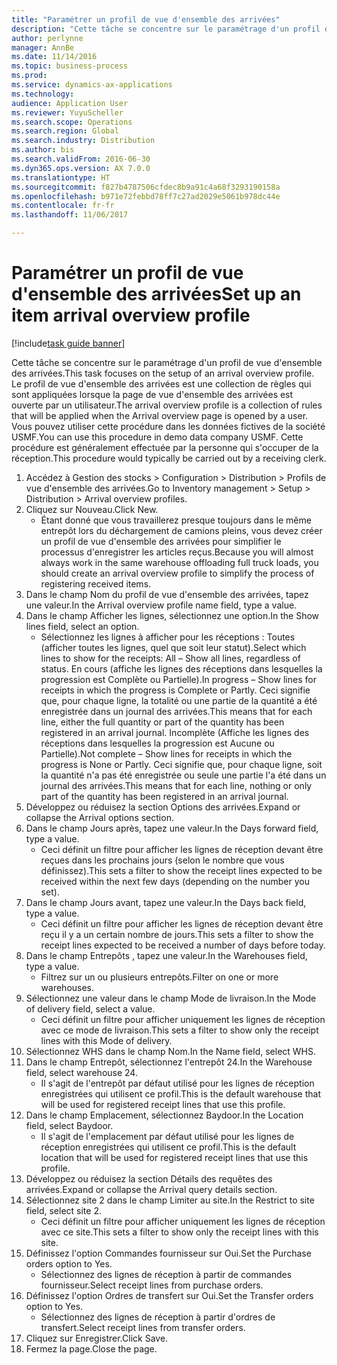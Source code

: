 ```yaml
---
title: "Paramétrer un profil de vue d'ensemble des arrivées"
description: "Cette tâche se concentre sur le paramétrage d'un profil de vue d'ensemble des arrivées."
author: perlynne
manager: AnnBe
ms.date: 11/14/2016
ms.topic: business-process
ms.prod: 
ms.service: dynamics-ax-applications
ms.technology: 
audience: Application User
ms.reviewer: YuyuScheller
ms.search.scope: Operations
ms.search.region: Global
ms.search.industry: Distribution
ms.author: bis
ms.search.validFrom: 2016-06-30
ms.dyn365.ops.version: AX 7.0.0
ms.translationtype: HT
ms.sourcegitcommit: f827b4787506cfdec8b9a91c4a68f3293190158a
ms.openlocfilehash: b971e72febbd78ff7c27ad2029e5061b978dc44e
ms.contentlocale: fr-fr
ms.lasthandoff: 11/06/2017

---
```

# <a name="set-up-an-item-arrival-overview-profile"></a><span data-ttu-id="180b3-103">Paramétrer un profil de vue d'ensemble des arrivées</span><span class="sxs-lookup"><span data-stu-id="180b3-103">Set up an item arrival overview profile</span></span>

[!include[task guide banner](../../includes/task-guide-banner.md)]

<span data-ttu-id="180b3-104">Cette tâche se concentre sur le paramétrage d'un profil de vue d'ensemble des arrivées.</span><span class="sxs-lookup"><span data-stu-id="180b3-104">This task focuses on the setup of an arrival overview profile.</span></span> <span data-ttu-id="180b3-105">Le profil de vue d'ensemble des arrivées est une collection de règles qui sont appliquées lorsque la page de vue d'ensemble des arrivées est ouverte par un utilisateur.</span><span class="sxs-lookup"><span data-stu-id="180b3-105">The arrival overview profile is a collection of rules that will be applied when the Arrival overview page is opened by a user.</span></span> <span data-ttu-id="180b3-106">Vous pouvez utiliser cette procédure dans les données fictives de la société USMF.</span><span class="sxs-lookup"><span data-stu-id="180b3-106">You can use this procedure in demo data company USMF.</span></span> <span data-ttu-id="180b3-107">Cette procédure est généralement effectuée par la personne qui s'occuper de la réception.</span><span class="sxs-lookup"><span data-stu-id="180b3-107">This procedure would typically be carried out by a receiving clerk.</span></span>





1. <span data-ttu-id="180b3-108">Accédez à Gestion des stocks > Configuration > Distribution > Profils de vue d'ensemble des arrivées.</span><span class="sxs-lookup"><span data-stu-id="180b3-108">Go to Inventory management > Setup > Distribution > Arrival overview profiles.</span></span>
2. <span data-ttu-id="180b3-109">Cliquez sur Nouveau.</span><span class="sxs-lookup"><span data-stu-id="180b3-109">Click New.</span></span>
    * <span data-ttu-id="180b3-110">Étant donné que vous travaillerez presque toujours dans le même entrepôt lors du déchargement de camions pleins, vous devez créer un profil de vue d'ensemble des arrivées pour simplifier le processus d'enregistrer les articles reçus.</span><span class="sxs-lookup"><span data-stu-id="180b3-110">Because you will almost always work in the same warehouse offloading full truck loads, you should create an arrival overview profile to simplify the process of registering received items.</span></span>  
3. <span data-ttu-id="180b3-111">Dans le champ Nom du profil de vue d'ensemble des arrivées, tapez une valeur.</span><span class="sxs-lookup"><span data-stu-id="180b3-111">In the Arrival overview profile name field, type a value.</span></span>
4. <span data-ttu-id="180b3-112">Dans le champ Afficher les lignes, sélectionnez une option.</span><span class="sxs-lookup"><span data-stu-id="180b3-112">In the Show lines field, select an option.</span></span>
    * <span data-ttu-id="180b3-113">Sélectionnez les lignes à afficher pour les réceptions : Toutes (afficher toutes les lignes, quel que soit leur statut).</span><span class="sxs-lookup"><span data-stu-id="180b3-113">Select which lines to show for the receipts:   All – Show all lines, regardless of status.</span></span>   <span data-ttu-id="180b3-114">En cours (affiche les lignes des réceptions dans lesquelles la progression est Complète ou Partielle).</span><span class="sxs-lookup"><span data-stu-id="180b3-114">In progress – Show lines for receipts in which the progress is Complete or Partly.</span></span> <span data-ttu-id="180b3-115">Ceci signifie que, pour chaque ligne, la totalité ou une partie de la quantité a été enregistrée dans un journal des arrivées.</span><span class="sxs-lookup"><span data-stu-id="180b3-115">This means that for each line, either the full quantity or part of the quantity has been registered in an arrival journal.</span></span>   <span data-ttu-id="180b3-116">Incomplète (Affiche les lignes des réceptions dans lesquelles la progression est Aucune ou Partielle).</span><span class="sxs-lookup"><span data-stu-id="180b3-116">Not complete – Show lines for receipts in which the progress is None or Partly.</span></span> <span data-ttu-id="180b3-117">Ceci signifie que, pour chaque ligne, soit la quantité n'a pas été enregistrée ou seule une partie l'a été dans un journal des arrivées.</span><span class="sxs-lookup"><span data-stu-id="180b3-117">This means that for each line, nothing or only part of the quantity has been registered in an arrival journal.</span></span>  
5. <span data-ttu-id="180b3-118">Développez ou réduisez la section Options des arrivées.</span><span class="sxs-lookup"><span data-stu-id="180b3-118">Expand or collapse the Arrival options section.</span></span>
6. <span data-ttu-id="180b3-119">Dans le champ Jours après, tapez une valeur.</span><span class="sxs-lookup"><span data-stu-id="180b3-119">In the Days forward field, type a value.</span></span>
    * <span data-ttu-id="180b3-120">Ceci définit un filtre pour afficher les lignes de réception devant être reçues dans les prochains jours (selon le nombre que vous définissez).</span><span class="sxs-lookup"><span data-stu-id="180b3-120">This sets a filter to show the receipt lines expected to be received within the next few days (depending on the number you set).</span></span>  
7. <span data-ttu-id="180b3-121">Dans le champ Jours avant, tapez une valeur.</span><span class="sxs-lookup"><span data-stu-id="180b3-121">In the Days back field, type a value.</span></span>
    * <span data-ttu-id="180b3-122">Ceci définit un filtre pour afficher les lignes de réception devant être reçu il y a un certain nombre de jours.</span><span class="sxs-lookup"><span data-stu-id="180b3-122">This sets a filter to show the receipt lines expected to be received a number of days before today.</span></span>  
8. <span data-ttu-id="180b3-123">Dans le champ Entrepôts , tapez une valeur.</span><span class="sxs-lookup"><span data-stu-id="180b3-123">In the Warehouses field, type a value.</span></span>
    * <span data-ttu-id="180b3-124">Filtrez sur un ou plusieurs entrepôts.</span><span class="sxs-lookup"><span data-stu-id="180b3-124">Filter on one or more warehouses.</span></span>  
9. <span data-ttu-id="180b3-125">Sélectionnez une valeur dans le champ Mode de livraison.</span><span class="sxs-lookup"><span data-stu-id="180b3-125">In the Mode of delivery field, select a value.</span></span>
    * <span data-ttu-id="180b3-126">Ceci définit un filtre pour afficher uniquement les lignes de réception avec ce mode de livraison.</span><span class="sxs-lookup"><span data-stu-id="180b3-126">This sets a filter to show only the receipt lines with this Mode of delivery.</span></span>  
10. <span data-ttu-id="180b3-127">Sélectionnez WHS dans le champ Nom.</span><span class="sxs-lookup"><span data-stu-id="180b3-127">In the Name field, select WHS.</span></span>
11. <span data-ttu-id="180b3-128">Dans le champ Entrepôt, sélectionnez l'entrepôt 24.</span><span class="sxs-lookup"><span data-stu-id="180b3-128">In the Warehouse field, select warehouse 24.</span></span>
    * <span data-ttu-id="180b3-129">Il s'agit de l'entrepôt par défaut utilisé pour les lignes de réception enregistrées qui utilisent ce profil.</span><span class="sxs-lookup"><span data-stu-id="180b3-129">This is the default warehouse that will be used for registered receipt lines that use this profile.</span></span>  
12. <span data-ttu-id="180b3-130">Dans le champ Emplacement, sélectionnez Baydoor.</span><span class="sxs-lookup"><span data-stu-id="180b3-130">In the Location field, select Baydoor.</span></span>
    * <span data-ttu-id="180b3-131">Il s'agit de l'emplacement par défaut utilisé pour les lignes de réception enregistrées qui utilisent ce profil.</span><span class="sxs-lookup"><span data-stu-id="180b3-131">This is the default location that will be used for registered receipt lines that use this profile.</span></span>  
13. <span data-ttu-id="180b3-132">Développez ou réduisez la section Détails des requêtes des arrivées.</span><span class="sxs-lookup"><span data-stu-id="180b3-132">Expand or collapse the Arrival query details section.</span></span>
14. <span data-ttu-id="180b3-133">Sélectionnez site 2 dans le champ Limiter au site.</span><span class="sxs-lookup"><span data-stu-id="180b3-133">In the Restrict to site field, select site 2.</span></span>
    * <span data-ttu-id="180b3-134">Ceci définit un filtre pour afficher uniquement les lignes de réception avec ce site.</span><span class="sxs-lookup"><span data-stu-id="180b3-134">This sets a filter to show only the receipt lines with this site.</span></span>  
15. <span data-ttu-id="180b3-135">Définissez l'option Commandes fournisseur sur Oui.</span><span class="sxs-lookup"><span data-stu-id="180b3-135">Set the Purchase orders option to Yes.</span></span>
    * <span data-ttu-id="180b3-136">Sélectionnez des lignes de réception à partir de commandes fournisseur.</span><span class="sxs-lookup"><span data-stu-id="180b3-136">Select receipt lines from purchase orders.</span></span>  
16. <span data-ttu-id="180b3-137">Définissez l'option Ordres de transfert sur Oui.</span><span class="sxs-lookup"><span data-stu-id="180b3-137">Set the Transfer orders option to Yes.</span></span>
    * <span data-ttu-id="180b3-138">Sélectionnez des lignes de réception à partir d'ordres de transfert.</span><span class="sxs-lookup"><span data-stu-id="180b3-138">Select receipt lines from transfer orders.</span></span>  
17. <span data-ttu-id="180b3-139">Cliquez sur Enregistrer.</span><span class="sxs-lookup"><span data-stu-id="180b3-139">Click Save.</span></span>
18. <span data-ttu-id="180b3-140">Fermez la page.</span><span class="sxs-lookup"><span data-stu-id="180b3-140">Close the page.</span></span>

